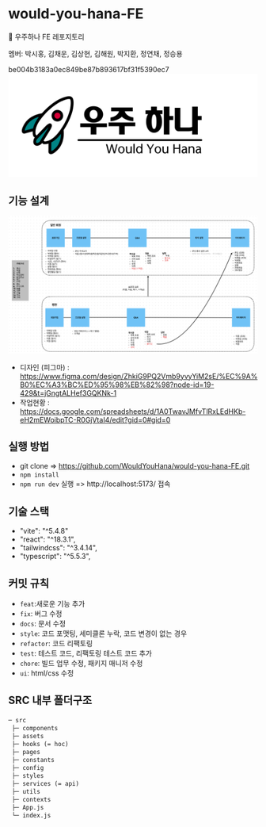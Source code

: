 # would-you-hana-FE

📂 우주하나 FE 레포지토리

멤버: 박시홍, 김채운, 김상현, 김해원, 박지환, 정연채, 정승용

be004b3183a0ec849be87b893617bf31f5390ec7
![alt text](README_img/logo.png)

## 기능 설계

![alt text](README_img/image.png)

- 디자인 (피그마) : https://www.figma.com/design/ZhkiG9PQ2Vmb9yvyYiM2sE/%EC%9A%B0%EC%A3%BC%ED%95%98%EB%82%98?node-id=19-429&t=jGngtALHef3GQKNk-1
- 작업현황 : https://docs.google.com/spreadsheets/d/1A0TwavJMfvTlRxLEdHKb-eH2mEWoibpTC-R0GjVtaI4/edit?gid=0#gid=0

## 실행 방법

- git clone => https://github.com/WouldYouHana/would-you-hana-FE.git
- `npm install`
- `npm run dev` 실행 => http://localhost:5173/ 접속

## 기술 스택

- "vite": "^5.4.8" 
- "react": "^18.3.1", 
- "tailwindcss": "^3.4.14", 
- "typescript": "^5.5.3",

## 커밋 규칙

- `feat`:새로운 기능 추가
- `fix`: 버그 수정
- `docs`: 문서 수정
- `style`: 코드 포맷팅, 세미클론 누락, 코드 변경이 없는 경우
- `refactor`: 코드 리팩토링
- `test`: 테스트 코드, 리팩토링 테스트 코드 추가
- `chore`: 빌드 업무 수정, 패키지 매니저 수정
- `ui`: html/css 수정

## SRC 내부 폴더구조
```
─ src
 ├─ components
 ├─ assets 
 ├─ hooks (= hoc)
 ├─ pages
 ├─ constants
 ├─ config
 ├─ styles
 ├─ services (= api)
 ├─ utils
 ├─ contexts
 ├─ App.js
 └─ index.js
```
